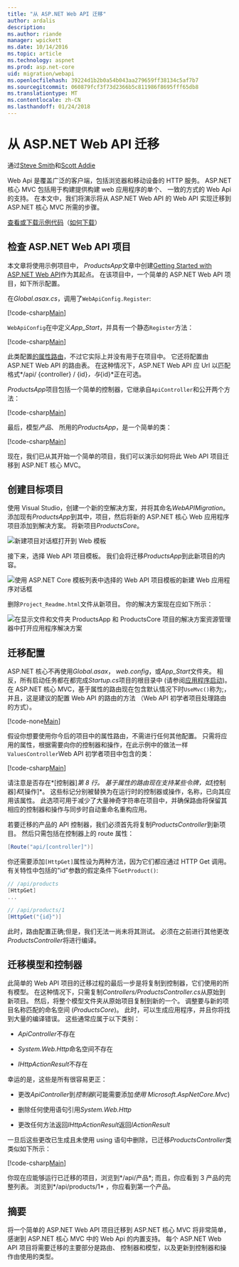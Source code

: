 ```yaml
---
title: "从 ASP.NET Web API 迁移"
author: ardalis
description: 
ms.author: riande
manager: wpickett
ms.date: 10/14/2016
ms.topic: article
ms.technology: aspnet
ms.prod: asp.net-core
uid: migration/webapi
ms.openlocfilehash: 39224d1b2b0a54b043aa279659ff38134c5af7b7
ms.sourcegitcommit: 060879fcf3f73d2366b5c811986f8695fff65db8
ms.translationtype: MT
ms.contentlocale: zh-CN
ms.lasthandoff: 01/24/2018
---
```

# <a name="migrating-from-aspnet-web-api"></a>从 ASP.NET Web API 迁移

通过[Steve Smith](https://ardalis.com/)和[Scott Addie](https://scottaddie.com)

Web Api 是覆盖广泛的客户端，包括浏览器和移动设备的 HTTP 服务。 ASP.NET 核心 MVC 包括用于构建提供构建 web 应用程序的单个、 一致的方式的 Web Api 的支持。 在本文中，我们将演示将从 ASP.NET Web API 的 Web API 实现迁移到 ASP.NET 核心 MVC 所需的步骤。

[查看或下载示例代码](https://github.com/aspnet/Docs/tree/master/aspnetcore/migration/webapi/sample)（[如何下载](xref:tutorials/index#how-to-download-a-sample)）

## <a name="review-aspnet-web-api-project"></a>检查 ASP.NET Web API 项目

本文章将使用示例项目中， *ProductsApp*文章中创建[Getting Started with ASP.NET Web API](https://docs.microsoft.com/aspnet/web-api/overview/getting-started-with-aspnet-web-api/tutorial-your-first-web-api)作为其起点。 在该项目中，一个简单的 ASP.NET Web API 项目，如下所示配置。

在*Global.asax.cs*，调用了`WebApiConfig.Register`:

[!code-csharp[Main](../migration/webapi/sample/ProductsApp/Global.asax.cs?highlight=14)]

`WebApiConfig`在中定义*App_Start*，并具有一个静态`Register`方法：

[!code-csharp[Main](../migration/webapi/sample/ProductsApp/App_Start/WebApiConfig.cs?highlight=15,16,17,18,19,20)]


此类配置[的属性路由](https://docs.microsoft.com/aspnet/web-api/overview/web-api-routing-and-actions/attribute-routing-in-web-api-2)，不过它实际上并没有用于在项目中。 它还将配置由 ASP.NET Web API 的路由表。 在这种情况下，ASP.NET Web API 应 Url 以匹配格式*/api/ {controller} / {id}*，与*{id}*正在可选。

*ProductsApp*项目包括一个简单的控制器，它继承自`ApiController`和公开两个方法：

[!code-csharp[Main](../migration/webapi/sample/ProductsApp/Controllers/ProductsController.cs?highlight=19,24)]

最后，模型*产品*、 所用的*ProductsApp*，是一个简单的类：

[!code-csharp[Main](webapi/sample/ProductsApp/Models/Product.cs)]

现在，我们已从其开始一个简单的项目，我们可以演示如何将此 Web API 项目迁移到 ASP.NET 核心 MVC。

## <a name="create-the-destination-project"></a>创建目标项目

使用 Visual Studio，创建一个新的空解决方案，并将其命名*WebAPIMigration*。 添加现有*ProductsApp*到其中，项目，然后将新的 ASP.NET 核心 Web 应用程序项目添加到解决方案。 将新项目*ProductsCore*。

![新建项目对话框打开到 Web 模板](webapi/_static/add-web-project.png)

接下来，选择 Web API 项目模板。 我们会将迁移*ProductsApp*到此新项目的内容。

![使用 ASP.NET Core 模板列表中选择的 Web API 项目模板的新建 Web 应用程序对话框](webapi/_static/aspnet-5-webapi.png)

删除`Project_Readme.html`文件从新项目。 你的解决方案现在应如下所示：

![在显示文件和文件夹 ProductsApp 和 ProductsCore 项目的解决方案资源管理器中打开应用程序解决方案](webapi/_static/webapimigration-solution.png)

## <a name="migrate-configuration"></a>迁移配置

ASP.NET 核心不再使用*Global.asax*， *web.config*，或*App_Start*文件夹。 相反，所有启动任务都在都完成*Startup.cs*项目的根目录中 (请参阅[应用程序启动](../fundamentals/startup.md))。 在 ASP.NET 核心 MVC，基于属性的路由现在包含默认情况下时`UseMvc()`称为;，并且，这是建议的配置 Web API 的路由的方法 （Web API 初学者项目处理路由的方式）。

[!code-none[Main](../migration/webapi/sample/ProductsCore/Startup.cs?highlight=40)]

假设你想要使用你今后的项目中的属性路由，不需进行任何其他配置。 只需将应用的属性，根据需要向你的控制器和操作，在此示例中的做法一样`ValuesController`Web API 初学者项目中包含的类：

[!code-csharp[Main](../migration/webapi/sample/ProductsCore/Controllers/ValuesController.cs?highlight=9,13,20,27,33,39)]

请注意是否存在*[控制器]*第 8 行。 基于属性的路由现在支持某些令牌，如*[控制器]*和*[操作]*。 这些标记分别被替换为在运行时的控制器或操作，名称，已向其应用该属性。 此选项可用于减少了大量神奇字符串在项目中，并确保路由将保留其相应的控制器和操作与同步时自动重命名重构应用。

若要迁移的产品的 API 控制器，我们必须首先将复制*ProductsController*到新项目。 然后只需包括在控制器上的 route 属性：

```csharp
[Route("api/[controller]")]
```

你还需要添加`[HttpGet]`属性设为两种方法，因为它们都应通过 HTTP Get 调用。 有关特性中包括的"id"参数的假定条件下`GetProduct()`:

```csharp
// /api/products
[HttpGet]
...

// /api/products/1
[HttpGet("{id}")]
```

此时，路由配置正确;但是，我们无法一尚未将其测试。 必须在之前进行其他更改*ProductsController*将进行编译。

## <a name="migrate-models-and-controllers"></a>迁移模型和控制器

此简单的 Web API 项目的迁移过程的最后一步是将复制到控制器，它们使用的所有模型。 在这种情况下，只需复制*Controllers/ProductsController.cs*从原始到新项目。 然后，将整个模型文件夹从原始项目复制到新的一个。 调整要与新的项目名称匹配的命名空间 (*ProductsCore*)。  此时，可以生成应用程序，并且你将找到大量的编译错误。 这些通常应属于以下类别：

* *ApiController*不存在

* *System.Web.Http*命名空间不存在

* *IHttpActionResult*不存在

幸运的是，这些是所有很容易更正：

* 更改*ApiController*到*控制器*(可能需要添加*使用 Microsoft.AspNetCore.Mvc*)

* 删除任何使用语句引用*System.Web.Http*

* 更改任何方法返回*IHttpActionResult*返回*IActionResult*

一旦后这些更改已生成且未使用 using 语句中删除，已迁移*ProductsController*类类似如下所示：

[!code-csharp[Main](../migration/webapi/sample/ProductsCore/Controllers/ProductsController.cs?highlight=1,2,6,8,9,27)]

你现在应能够运行已迁移的项目，浏览到*/api/产品*; 而且，你应看到 3 产品的完整列表。 浏览到*/api/products/1* ，你应看到第一个产品。

## <a name="summary"></a>摘要

将一个简单的 ASP.NET Web API 项目迁移到 ASP.NET 核心 MVC 将非常简单，感谢到 ASP.NET 核心 MVC 中的 Web Api 的内置支持。 每个 ASP.NET Web API 项目将需要迁移的主要部分是路由、 控制器和模型，以及更新到控制器和操作由使用的类型。
